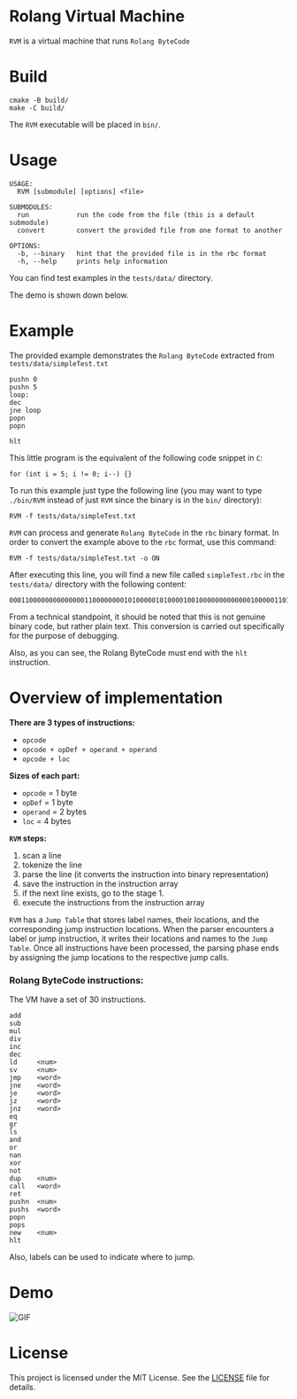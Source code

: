 # Rolang Virtual Machine

`RVM` is a virtual machine that runs `Rolang ByteCode`

# Build

```
cmake -B build/
make -C build/
```

The `RVM` executable will be placed in `bin/`.

# Usage

```
USAGE:
  RVM [submodule] [options] <file>

SUBMODULES:
  run            run the code from the file (this is a default submodule)
  convert        convert the provided file from one format to another

OPTIONS:
  -b, --binary   hint that the provided file is in the rbc format
  -h, --help     prints help information
```

You can find test examples in the `tests/data/` directory.

The demo is shown down below.

# Example

The provided example demonstrates the `Rolang ByteCode` extracted from `tests/data/simpleTest.txt`
```
pushn 0
pushn 5
loop:
dec
jne loop
popn
popn

hlt
```

This little program is the equivalent of the following code snippet in `C`:

```
for (int i = 5; i != 0; i--) {}
```

To run this example just type the following line (you may want to type `./bin/RVM` instead of just `RVM` since the binary is in the `bin/` directory):

```
RVM -f tests/data/simpleTest.txt
```

`RVM` can process and generate `Rolang ByteCode` in the `rbc` binary format. In order to convert the example above to the `rbc` format, use this command:

```
RVM -f tests/data/simpleTest.txt -o ON
```

After executing this line, you will find a new file called `simpleTest.rbc` in the `tests/data/` directory with the following content:

```
0001100000000000000110000000010100000101000010010000000000000100000110100001101000011101
```

From a technical standpoint, it should be noted that this is not genuine binary code, but rather plain text. This conversion is carried out specifically for the purpose of debugging.

Also, as you can see, the Rolang ByteCode must end with the `hlt` instruction.

# Overview of implementation
**There are 3 types of instructions:**
* `opcode`
* `opcode + opDef + operand + operand`
* `opcode + loc`

**Sizes of each part:**
* `opcode` = 1 byte
* `opDef` = 1 byte
* `operand` = 2 bytes
* `loc` = 4 bytes

**`RVM` steps:**
1. scan a line
2. tokenize the line
3. parse the line (it converts the instruction into binary representation)
4. save the instruction in the instruction array
5. if the next line exists, go to the stage 1.
6. execute the instructions from the instruction array

`RVM` has a `Jump Table` that stores label names, their locations, and the corresponding jump instruction locations. When the parser encounters a label or jump instruction, it writes their locations and names to the `Jump Table`. Once all instructions have been processed, the parsing phase ends by assigning the jump locations to the respective jump calls.

### Rolang ByteCode instructions:

The VM have a set of 30 instructions.

```
add
sub
mul
div
inc
dec
ld     <num>
sv     <num>
jmp    <word>
jne    <word>
je     <word>
jz     <word>
jnz    <word>
eq
gr
ls
and
or
nan
xor
not
dup    <num>
call   <word>
ret
pushn  <num>
pushs  <word>
popn
pops
new    <num>
hlt
```

Also, labels can be used to indicate where to jump.

# Demo

![GIF](docs/RVM.gif)

# License

This project is licensed under the MIT License. See the [LICENSE](LICENSE) file for details.
